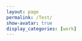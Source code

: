 ```yaml
---
layout: page
permalink: /Test/
show-avatar: true
display_categories: [work]
---
```

<html>
<body>
<script type="text/javascript" src="https://unpkg.com/vtk.js"></script>
<script type="text/javascript">
  var fullScreenRenderer = vtk.Rendering.Misc.vtkFullScreenRenderWindow.newInstance({
    background: [0, 0, 0],
    //rootContainer: document.body,
    containerStyle: { width: '1000px', height: "800px" } 
  });
  var renderWindow = fullScreenRenderer.getRenderWindow();
  //var renderWindow = vtk.Rendering.Core.vtkRenderWindow.newInstance();
  var renderer = fullScreenRenderer.getRenderer();
  //var renderer = vtk.Rendering.Core.vtkRenderer.newInstance();
  var actor = vtk.Rendering.Core.vtkActor.newInstance();
  renderer.addActor(actor);
  var mapper = vtk.Rendering.Core.vtkMapper.newInstance(); // this is the right mapper
  actor.setMapper(mapper);  
  var reader = vtk.IO.XML.vtkXMLPolyDataReader.newInstance();
  var url              = '/assets/img/sub-sub-035_hole_filled.vtp'; 
  reader.setUrl(url);
  mapper.setInputConnection(reader.getOutputPort());
  // Camera settings
  var camera             = vtk.Rendering.Core.vtkCamera.newInstance();
  camera.setPosition(27.519753836746474, 604.1863725248345, -279.2425808488232);
  camera.setViewAngle(30.0);
  camera.zoom(4);
  renderer.setActiveCamera(camera);
  actor.getProperty().setColor(1, 1, 1);
  renderWindow.render();
  //renderer.resetCamera(); // after adding actor resetCamera() so that resetCamera() can take into consideration the bounds of all actors in the scene.
 // var renderWindow = fullScreenRenderer.getRenderWindow();
  // add axes
  // Use OpenGL as the backend to view all this
  var openGLRenderWindow = vtk.Rendering.OpenGL.vtkRenderWindow.newInstance();
  renderWindow.addView(openGLRenderWindow);
  // Create a div section to put this into
  var container = document.createElement('div');
  document.querySelector('body').appendChild(container);
  openGLRenderWindow.setContainer(container);
  // Capture size of the container and set it to the renderWindow
  var { width, height } = container.getBoundingClientRect();
  openGLRenderWindow.setSize(width, height);
  //Setup an interactor to handle mouse events
  var interactor = vtk.Rendering.Core.vtkRenderWindowInteractor.newInstance();
  interactor.setView(openGLRenderWindow);
  interactor.initialize();
  interactor.bindEvents(container);
  interactor.setInteractorStyle(vtk.Interaction.Style.vtkInteractorStyleTrackballCamera.newInstance());
  // create orientation widget - add orientation axes
  var axesActor = vtk.Rendering.Core.vtkAxesActor.newInstance();
  var orientationWidget = vtk.Interaction.Widgets.vtkOrientationMarkerWidget.newInstance({
  actor: axesActor, interactor: renderWindow.getInteractor(), renderer: renderer, 
  });
  orientationWidget.setEnabled(true);
  orientationWidget.setViewportCorner(vtk.Interaction.Widgets.vtkOrientationMarkerWidget.Corners.BOTTOM_RIGHT);
  orientationWidget.setViewportSize(0.15);
  //renderer.resetCamera();
  //renderWindow.render();
  // add a control panel
  //var controlPanel = "<html><table> <tr>  <td> <label for='timeslider'>Gestational age:</label> <input id='timeslider' type='range' min='0' max='1' step='1' /> </td> </tr> <tr> <td> <p><span id='timevalue'>...</span></p> </td> </tr></table></html>";
  var controlPanel = "<html><table> <tr>  <td> <label for='timeslider'>Gestational age:</label> <input id='timeslider' type='range' min='20' max='36' step='0.1' /> </td> </tr> <tr> <td> <p><span id='timevalue'>...</span></p> </td> </tr></table></html>";
  fullScreenRenderer.addController(controlPanel);
  // Manage which brain we see
  //var BASE_URL = 'https://kitware.github.io/vtk-js-datasets/data/vtp/can/';
  var BASE_URL = '/assets/atlas/outer_cortical_surface';
  //var { fetchBinary } = vtk.IO.Core.DataAccessHelper.get('http').fetchBinary;
function downloadTimeSeries() {
  //var files = ['can_0.vtp','can_5.vtp','can_10.vtp', 'can_15.vtp','can_20.vtp','can_25.vtp','can_30.vtp','can_35.vtp','can_40.vtp'];
  var files = [];
  var c = 0;
  var t = 0;
  for (var i = 20.0; i < 36.0; i += 0.1) {
  files[i] = "GeodesicRegression__GeodesicFlow__img__component_"+ c + "__tp_"+ t +"__age_" + i.toFixed(1) + "0.vtp";
  console.log(files[i])
  if (i == 24.0 || i == 28.0 || i == 32.0) {c = c + 1;}
  t = t + 1;
  } 
  return Promise.all(
    files.map((filename) => vtk.IO.Core.DataAccessHelper.get('http').fetchBinary(`${BASE_URL}/${filename}`).then((binary) => {
        var reader = vtk.IO.XML.vtkXMLPolyDataReader.newInstance();
        reader.parseAsArrayBuffer(binary);
        return reader.getOutputData(0); })
    )
  );
}
function getDataTimeStep(vtkObj) {
  var arr = vtkObj.getFieldData().getArrayByName('TimeValue');
  if (arr) {  return arr.getData()[0];  }
  return null; }
function setVisibleDataset(ds) {
  mapper.setInputData(ds);
  renderer.resetCamera();
  renderWindow.render();
}
// UI control handling
function uiUpdateSlider(max) {
  var timeslider = document.querySelector('#timeslider');
  timeslider.min = 20;
  timeslider.max = max - 1;
  timeslider.step = 0.1;
}
let timeSeriesData = [];
var timeslider = document.querySelector('#timeslider');
var timevalue = document.querySelector('#timevalue');
timeslider.addEventListener('input', (e) => {
  var activeDataset = timeSeriesData[Number(e.target.value)];
  if (activeDataset) {
    setVisibleDataset(activeDataset);
    timevalue.innerText = getDataTimeStep(activeDataset);
  }
});
downloadTimeSeries().then((downloadedData) => {
  timeSeriesData = downloadedData.filter((ds) => getDataTimeStep(ds) !== null);
  timeSeriesData.sort((a, b) => getDataTimeStep(a) - getDataTimeStep(b));
  uiUpdateSlider(timeSeriesData.length);
  timeslider.value = 20;
  // set up camera
  renderer.getActiveCamera().setPosition(0, 55, -22);
  renderer.getActiveCamera().setViewUp(0, 0, -1);
  setVisibleDataset(timeSeriesData[0]);
  timevalue.innerText = getDataTimeStep(timeSeriesData[0]);
});
</script>
</body>
</html>



